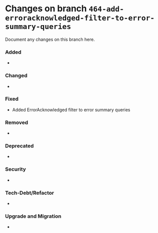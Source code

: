 # Changes on branch `464-add-erroracknowledged-filter-to-error-summary-queries`
Document any changes on this branch here.
### Added
- 

### Changed
- 

### Fixed
- Added ErrorAcknowledged filter to error summary queries 

### Removed
- 

### Deprecated
- 

### Security
- 

### Tech-Debt/Refactor
- 

### Upgrade and Migration
- 
